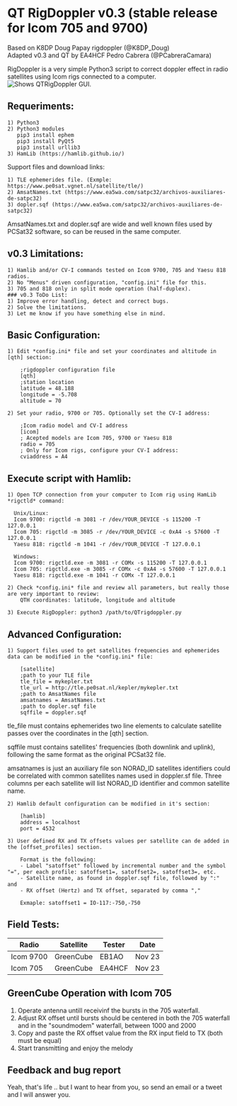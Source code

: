 # QT RigDoppler v0.3 (stable release for Icom 705 and 9700)

Based on K8DP Doug Papay rigdoppler (@K8DP_Doug)  
Adapted v0.3 and QT by EA4HCF Pedro Cabrera (@PCabreraCamara)  
  
RigDoppler is a very simple Python3 script to correct doppler effect in radio satellites using Icom rigs connected to a computer.
<picture>
 <source media="(prefers-color-scheme: dark)" srcset="https://github.com/pcabreracamara/QTrigdoppler/blob/main/images/mainWindow.png">
 <source media="(prefers-color-scheme: light)" srcset="https://github.com/pcabreracamara/QTrigdoppler/blob/main/images/mainWindow.png">
 <img alt="Shows QTRigDoppler GUI." src="https://github.com/pcabreracamara/QTrigdoppler/blob/main/images/mainWindow.png">
</picture>  
  
## Requeriments:  
    1) Python3  
    2) Python3 modules
       pip3 install ephem
       pip3 install PyQt5
       pip3 install urllib3
    3) HamLib (https://hamlib.github.io/)  
  
Support files and download links:  

    1) TLE ephemerides file. (Exmple: https://www.pe0sat.vgnet.nl/satellite/tle/)   
    2) AmsatNames.txt (https://www.ea5wa.com/satpc32/archivos-auxiliares-de-satpc32)   
    3) dopler.sqf (https://www.ea5wa.com/satpc32/archivos-auxiliares-de-satpc32)  

  
AmsatNames.txt and dopler.sqf are wide and well known files used by PCSat32 software, so can be reused in the same computer.  

## v0.3 Limitations:
    1) Hamlib and/or CV-I commands tested on Icom 9700, 705 and Yaesu 818 radios.
    2) No "Menus" driven configuration, "config.ini" file for this.
    3) 705 and 818 only in split mode operation (half-duplex).
    ### v0.3 ToDo List:
    1) Improve error handling, detect and correct bugs. 
    2) Solve the limitations.
    3) Let me know if you have something else in mind.
    
## Basic Configuration:
    1) Edit *config.ini* file and set your coordinates and altitude in [qth] section:
    
        ;rigdoppler configuration file
        [qth]
        ;station location
        latitude = 48.188
        longitude = -5.708
        altitude = 70

    2) Set your radio, 9700 or 705. Optionally set the CV-I address:

        ;Icom radio model and CV-I address
        [icom]
        ; Acepted models are Icom 705, 9700 or Yaesu 818
        radio = 705
        ; Only for Icom rigs, configure your CV-I address:
        cviaddress = A4
  
## Execute script with Hamlib:  
    1) Open TCP connection from your computer to Icom rig using HamLib *rigctld* command:

      Unix/Linux:
      Icom 9700: rigctld -m 3081 -r /dev/YOUR_DEVICE -s 115200 -T 127.0.0.1
      Icom 705: rigctld -m 3085 -r /dev/YOUR_DEVICE -c 0xA4 -s 57600 -T 127.0.0.1
      Yaesu 818: rigctld -m 1041 -r /dev/YOUR_DEVICE -T 127.0.0.1

      Windows:
      Icom 9700: rigctld.exe -m 3081 -r COMx -s 115200 -T 127.0.0.1
      Icom 705: rigctld.exe -m 3085 -r COMx -c 0xA4 -s 57600 -T 127.0.0.1
      Yaesu 818: rigctld.exe -m 1041 -r COMx -T 127.0.0.1

    2) Check *config.ini* file and review all parameters, but really those are very important to review:  
        QTH coordinates: latitude, longitude and altitude 
        
    3) Execute RigDoppler: python3 /path/to/QTrigdoppler.py

## Advanced Configuration:
    1) Support files used to get satellites frequencies and ephemerides data can be modified in the *config.ini* file:
    
        [satellite]
        ;path to your TLE file
        tle_file = mykepler.txt
        tle_url = http://tle.pe0sat.nl/kepler/mykepler.txt
        ;path to AmsatNames file
        amsatnames = AmsatNames.txt
        ;path to dopler.sqf file
        sqffile = doppler.sqf

tle_file must contains ephemerides two line elements to calculate satellite passes over the coordinates in the [qth] section.

sqffile must contains satellites' frequencies (both downlink and uplink), following the same format as the original PCSat32 file.

amsatnames is just an auxiliary file son NORAD_ID satellites identifiers could be correlated with common satellites names used in doppler.sf file. Three columns per each satellite will list NORAD_ID identifier and common satellite name.

    2) Hamlib default configuration can be modified in it's section:
        
        [hamlib]
        address = localhost
        port = 4532

    3) User defined RX and TX offsets values per satellite can de added in the [offset_profiles] section. 
        
        Format is the following:
        - Label "satoffset" followed by incremental number and the symbol "=", per each profile: satoffset1=, satoffset2=, satoffset3=, etc.
        - Satellite name, as found in doppler.sqf file, followed by ":" and
        - RX offset (Hertz) and TX offset, separated by comma ","

        Exmaple: satoffset1 = IO-117:-750,-750
        
## Field Tests:

|     Radio     |   Satellite   |     Tester    |     Date    |
| ------------- | ------------- | ------------- | ----------- |
|  Icom 9700    |  GreenCube    |     EB1AO     |   Nov 23    |
|  Icom  705    |  GreenCube    |     EA4HCF    |   Nov 23    |

## GreenCube Operation with Icom 705

  1) Operate antenna untill receivinf the bursts in the 705 waterfall.
  2) Adjust RX offset until bursts should be centered in both the 705 waterfall and in the "soundmodem" waterfall, between 1000 and 2000
  3) Copy and paste the RX offset value from the RX input field to TX (both must be equal)
  4) Start transmitting and enjoy the melody

## Feedback and bug report

Yeah, that's life .. but I want to hear from you, so send an email or a tweet and I will answer you.

